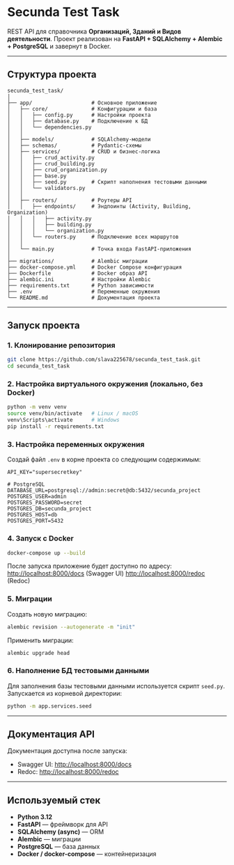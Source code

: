 # Secunda Test Task

REST API для справочника **Организаций, Зданий и Видов деятельности**.
Проект реализован на **FastAPI + SQLAlchemy + Alembic + PostgreSQL** и завернут в Docker.

---

## Структура проекта

```
secunda_test_task/
│
├── app/                   # Основное приложение
│   ├── core/              # Конфигурации и база
│   │   ├── config.py      # Настройки проекта
│   │   ├── database.py    # Подключение к БД
│   │   └── dependencies.py
│   │
│   ├── models/            # SQLAlchemy-модели
│   ├── schemas/           # Pydantic-схемы
│   ├── services/          # CRUD и бизнес-логика
│   │   ├── crud_activity.py
│   │   ├── crud_building.py
│   │   ├── crud_organization.py
│   │   ├── base.py
│   │   ├── seed.py        # Скрипт наполнения тестовыми данными
│   │   └── validators.py
│   │
│   ├── routers/           # Роутеры API
│   │   ├── endpoints/     # Эндпоинты (Activity, Building, Organization)
│   │   │   ├── activity.py
│   │   │   ├── building.py
│   │   │   └── organization.py
│   │   └── routers.py     # Подключение всех маршрутов
│   │
│   └── main.py            # Точка входа FastAPI-приложения
│
├── migrations/            # Alembic миграции
├── docker-compose.yml     # Docker Compose конфигурация
├── Dockerfile             # Docker образ API
├── alembic.ini            # Настройки Alembic
├── requirements.txt       # Python зависимости
├── .env                   # Переменные окружения
└── README.md              # Документация проекта
```

---

## Запуск проекта

### 1. Клонирование репозитория

```bash
git clone https://github.com/slava225678/secunda_test_task.git
cd secunda_test_task
```

### 2. Настройка виртуального окружения (локально, без Docker)

```bash
python -m venv venv
source venv/bin/activate   # Linux / macOS
venv\Scripts\activate      # Windows
pip install -r requirements.txt
```

### 3. Настройка переменных окружения

Создай файл `.env` в корне проекта со следующим содержимым:

```env
API_KEY="supersecretkey"

# PostgreSQL
DATABASE_URL=postgresql://admin:secret@db:5432/secunda_project
POSTGRES_USER=admin
POSTGRES_PASSWORD=secret
POSTGRES_DB=secunda_project
POSTGRES_HOST=db
POSTGRES_PORT=5432
```

### 4. Запуск с Docker

```bash
docker-compose up --build
```

После запуска приложение будет доступно по адресу:
[http://localhost:8000/docs](http://localhost:8000/docs) (Swagger UI)
[http://localhost:8000/redoc](http://localhost:8000/redoc) (Redoc)

### 5. Миграции

Создать новую миграцию:

```bash
alembic revision --autogenerate -m "init"
```

Применить миграции:

```bash
alembic upgrade head
```

### 6. Наполнение БД тестовыми данными

Для заполнения базы тестовыми данными используется скрипт `seed.py`.
Запускается из корневой директории:

```bash
python -m app.services.seed
```

---

## Документация API

Документация доступна после запуска:

* Swagger UI: [http://localhost:8000/docs](http://localhost:8000/docs)
* Redoc: [http://localhost:8000/redoc](http://localhost:8000/redoc)

---

## Используемый стек

* **Python 3.12**
* **FastAPI** — фреймворк для API
* **SQLAlchemy (async)** — ORM
* **Alembic** — миграции
* **PostgreSQL** — база данных
* **Docker / docker-compose** — контейнеризация
